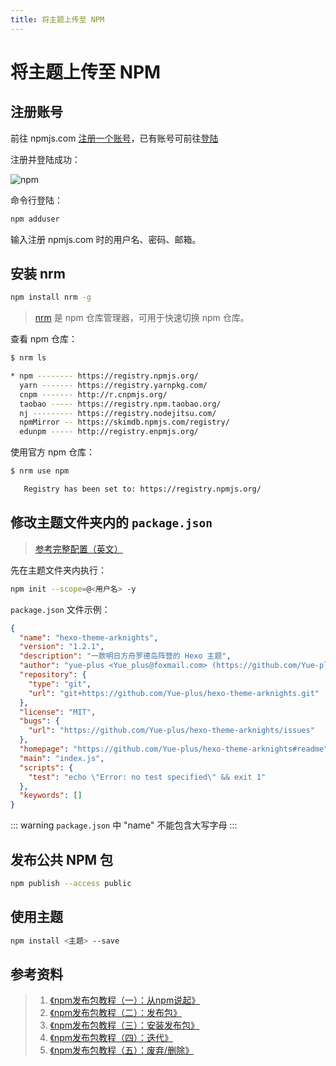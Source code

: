 ```yaml
---
title: 将主题上传至 NPM
---
```


# 将主题上传至 NPM <Badge text="@Yue-plus"/> <Badge text="Writing" type="warn"/>

## 注册账号

前往 npmjs.com [注册一个账号](https://www.npmjs.com/signup)，已有账号可前往[登陆](https://www.npmjs.com/login)

注册并登陆成功：

![npm](@img/4/4-3/01.jpg)

命令行登陆：

```sh
npm adduser
```

输入注册 npmjs.com 时的用户名、密码、邮箱。

## 安装 nrm

```sh
npm install nrm -g
```
> [nrm](https://github.com/Pana/nrm) 是 npm 仓库管理器，可用于快速切换 npm 仓库。

查看 npm 仓库：

```bash
$ nrm ls

* npm -------- https://registry.npmjs.org/
  yarn ------- https://registry.yarnpkg.com/
  cnpm ------- http://r.cnpmjs.org/
  taobao ----- https://registry.npm.taobao.org/
  nj --------- https://registry.nodejitsu.com/
  npmMirror -- https://skimdb.npmjs.com/registry/
  edunpm ----- http://registry.enpmjs.org/
```

使用官方 npm 仓库：

```bash
$ nrm use npm

   Registry has been set to: https://registry.npmjs.org/

```

## 修改主题文件夹内的 `package.json`

> [参考完整配置（英文）](https://docs.npmjs.com/files/package.json)

先在主题文件夹内执行：

```sh
npm init --scope=@<用户名> -y
```

`package.json` 文件示例：

```json {2,5-9}
{
  "name": "hexo-theme-arknights",
  "version": "1.2.1",
  "description": "一款明日方舟罗德岛阵营的 Hexo 主题",
  "author": "yue-plus <Yue_plus@foxmail.com> (https://github.com/Yue-plus)",
  "repository": {
    "type": "git",
    "url": "git+https://github.com/Yue-plus/hexo-theme-arknights.git"
  },
  "license": "MIT",
  "bugs": {
    "url": "https://github.com/Yue-plus/hexo-theme-arknights/issues"
  },
  "homepage": "https://github.com/Yue-plus/hexo-theme-arknights#readme",
  "main": "index.js",
  "scripts": {
    "test": "echo \"Error: no test specified\" && exit 1"
  },
  "keywords": []
}
```

::: warning
`package.json` 中
"name" 不能包含大写字母
:::

## 发布公共 NPM 包

```sh
npm publish --access public
```

## 使用主题

```sh
npm install <主题> --save
```

## 参考资料

> 1. [《npm发布包教程（一）：从npm说起》](https://segmentfault.com/a/1190000017461666)
> 2. [《npm发布包教程（二）：发布包》](https://segmentfault.com/a/1190000017463371)
> 3. [《npm发布包教程（三）：安装发布包》](https://segmentfault.com/a/1190000017472970)
> 4. [《npm发布包教程（四）：迭代》](https://segmentfault.com/a/1190000017477077)
> 5. [《npm发布包教程（五）：废弃/删除》](https://segmentfault.com/a/1190000017479985)
